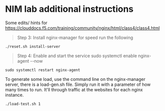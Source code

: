 # NIM lab additional instructions

Some edits/ hints for  https://clouddocs.f5.com/training/community/nginx/html/class4/class4.html 

> Step 3: Install nginx-manager
for speed run the following
```
./reset.sh install-server
```

> Step 4: Enable and start the service
sudo systemctl enable nginx-agent --now
```
sudo systemctl restart nginx-agent
```
To generate some load, use the command line on the nginx-manager server, there is a load-gen.sh file.  Simply run it with a parameter of how many times to run.  It'll through traffic at the websites for each nginx instance.
```
./load-test.sh 1
```
